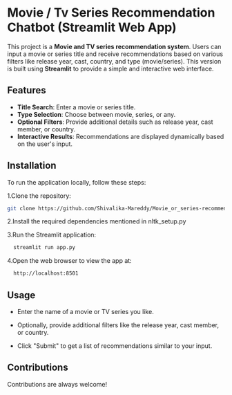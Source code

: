 
# Movie / Tv Series Recommendation Chatbot (Streamlit Web App)
This project is a **Movie and TV series recommendation system**. Users can input a movie or series title and receive recommendations based on various filters like release year, cast, country, and type (movie/series). This version is built using **Streamlit** to provide a simple and interactive web interface.



## Features

- **Title Search**: Enter a movie or series title.
- **Type Selection**: Choose between movie, series, or any.
- **Optional Filters**: Provide additional details such as release year, cast member, or country.
- **Interactive Results**: Recommendations are displayed dynamically based on the user's input.

## Installation

To run the application locally, follow these steps:

1.Clone the repository:
```bash
git clone https://github.com/Shivalika-Mareddy/Movie_or_series-recommendation-chatbot.git
```
2.Install the required dependencies mentioned in nltk_setup.py

3.Run the Streamlit application:
```bash
  streamlit run app.py
```
4.Open the web browser to view the app at:
```bash
  http://localhost:8501
```



## Usage

- Enter the name of a movie or TV series you like.

- Optionally, provide additional filters like the release year, cast member, or country.

- Click "Submit" to get a list of recommendations similar to your input.




## Contributions

Contributions are always welcome!



